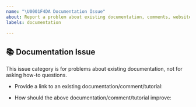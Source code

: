 ```yaml
---
name: "\U0001F4DA Documentation Issue"
about: Report a problem about existing documentation, comments, website or tutorials.
labels: documentation

---
```


## 📚 Documentation Issue

This issue category is for problems about existing documentation, not for asking how-to questions.

* Provide a link to an existing documentation/comment/tutorial:

* How should the above documentation/comment/tutorial improve:
